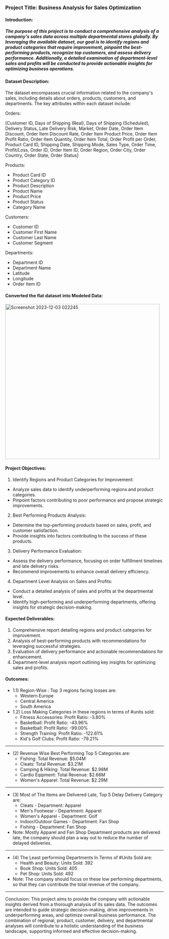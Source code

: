 ### Project Title: Business Analysis for Sales Optimization

#### Introduction: 
##### The purpose of this project is to conduct a comprehensive analysis of a company's sales data across multiple departmental stores globally. By leveraging the available dataset, our goal is to identify regions and product categories that require improvement, pinpoint the best-performing products, recognize top customers, and assess delivery performance. Additionally, a detailed examination of department-level sales and profits will be conducted to provide actionable insights for optimizing business operations.


#### Dataset Description:
The dataset encompasses crucial information related to the company's sales, including details about orders, products, customers, and departments. The key attributes within each dataset include:

Orders:

[Customer ID,
Days of Shipping (Real),
Days of Shipping (Scheduled),
Delivery Status,
Late Delivery Risk,
Market,
Order Date,
Order Item Discount,
Order Item Discount Rate,
Order Item Product Price,
Order Item Profit Ratio,
Order Item Quantity,
Order Item Total,
Order Profit per Order,
Product Card ID,
Shipping Date,
Shipping Mode,
Sales Type,
Order Time,
Profit/Loss,
Order ID,
Order Item ID,
Order Region,
Order City,
Order Country,
Order State, Order Status]

Products:

- Product Card ID
- Product Category ID
- Product Description
- Product Name
- Product Price
- Product Status
- Category Name

Customers:

- Customer ID
- Customer First Name
- Customer Last Name
- Customer Segment

Departments:

- Department ID
- Department Name
- Latitude
- Longitude
- Order Item ID

#### Converted the flat dataset into Modeled Data:

<img width="491" alt="Screenshot 2023-12-03 022245" src="https://github.com/TanayMaharana/Power-BI-Projects/assets/105596561/6cd06342-ab75-4677-9487-091638060139">


#### Project Objectives:

1. Identify Regions and Product Categories for Improvement:

  - Analyze sales data to identify underperforming regions and product categories.
  - Pinpoint factors contributing to poor performance and propose strategic improvements.

2. Best Performing Products Analysis:

  - Determine the top-performing products based on sales, profit, and customer satisfaction.
  - Provide insights into factors contributing to the success of these products.

3. Delivery Performance Evaluation:

  - Assess the delivery performance, focusing on order fulfillment timelines and late delivery risks.
  - Recommend improvements to enhance overall delivery efficiency.

4. Department Level Analysis on Sales and Profits:

  - Conduct a detailed analysis of sales and profits at the departmental level.
  - Identify high-performing and underperforming departments, offering insights for strategic decision-making.

#### Expected Deliverables:

1. Comprehensive report detailing regions and product categories for improvement.
2. Analysis of best-performing products with recommendations for leveraging successful strategies.
3. Evaluation of delivery performance and actionable recommendations for enhancement.
5. Department-level analysis report outlining key insights for optimizing sales and profits.

#### Outcomes:

- 1.1) Region-Wise : Top 3 regions facing losses are:
  - Western Europe
  - Central America
  - South America
- 1.2) Loss Making Categories in these regions in terms of #units sold:
  - Fitness Accessories: Profit Ratio: -3.80%
  - Basketball: Profit Ratio: -43.96%
  - Basketball: Profit Ratio: -99.00%
  - Strength Training: Profit Ratio: -122.61%
  - Kid's Golf Clubs: Profit Ratio: -79.21%
-  --
- (2) Revenue Wise Best Performing Top 5 Categories are:
  - Fishing: Total Revenue: $5.04M
  - Cleats: Total Revenue: $3.21M
  - Camping & Hiking: Total Revenue: $2.98M
  - Cardio Eqipment: Total Revenue: $2.66M
  - Women's Apparel: Total Revenue: $2.29M
-  --
- (3) Most of The Items are Delivered Late, Top 5 Delay Delivery Category are:
  - Cleats - Department: Apparel
  - Men's Footwear - Department: Apparel
  - Women's Apparel - Department: Golf
  - Indoor/Outdoor Games - Department: Fan Shop
  - Fishing - Department: Fan Shop
- Note: Mostly Apparel and Fan Shop Department products are delivered late, the company should plan a way out to reduce the number of delayed deliveries.
-  --
- (4) The Least performing Departments In Terms of #Units Sold are:
  - Health and Beauty: Units Sold: 392
  - Book Shop: Units Sold: 405
  - Pet Shop: Units Sold: 492
- Note: The company should focus on these low performing departments, so that they can contribute the total revenue of the company.

-  --

Conclusion:
This project aims to provide the company with actionable insights derived from a thorough analysis of its sales data. The outcomes are intended to guide strategic decision-making, drive improvements in underperforming areas, and optimize overall business performance. The combination of regional, product, customer, delivery, and departmental analyses will contribute to a holistic understanding of the business landscape, supporting informed and effective decision-making.

